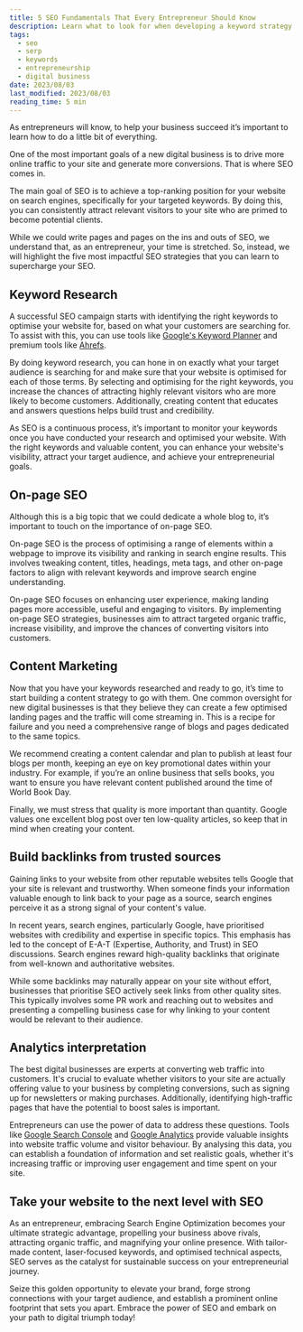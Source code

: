 ```yaml
---
title: 5 SEO Fundamentals That Every Entrepreneur Should Know
description: Learn what to look for when developing a keyword strategy for your site.
tags:
  - seo
  - serp
  - keywords
  - entrepreneurship
  - digital business 
date: 2023/08/03
last_modified: 2023/08/03
reading_time: 5 min
---
```


As entrepreneurs will know, to help your business succeed it’s important to learn how to do a little bit of everything.

One of the most important goals of a new digital business is to drive more online traffic to your site and generate more conversions. That is where SEO comes in.

The main goal of SEO is to achieve a top-ranking position for your website on search engines, specifically for your targeted keywords. By doing this, you can consistently attract relevant visitors to your site who are primed to become potential clients.

While we could write pages and pages on the ins and outs of SEO, we understand that, as an entrepreneur, your time is stretched. So, instead, we will highlight the five most impactful SEO strategies that you can learn to supercharge your SEO.

## Keyword Research

A successful SEO campaign starts with identifying the right keywords to optimise your website for, based on what your customers are searching for. To assist with this, you can use tools like [Google's Keyword Planner](https://ads.google.com/home/tools/keyword-planner/) and premium tools like [Ahrefs](https://ahrefs.com/).

By doing keyword research, you can hone in on exactly what your target audience is searching for and make sure that your website is optimised for each of those terms. By selecting and optimising for the right keywords, you increase the chances of attracting highly relevant visitors who are more likely to become customers. Additionally, creating content that educates and answers questions helps build trust and credibility.

As SEO is a continuous process, it’s important to monitor your keywords once you have conducted your research and optimised your website. With the right keywords and valuable content, you can enhance your website's visibility, attract your target audience, and achieve your entrepreneurial goals.

## On-page SEO

Although this is a big topic that we could dedicate a whole blog to, it’s important to touch on the importance of on-page SEO.

On-page SEO is the process of optimising a range of elements within a webpage to improve its visibility and ranking in search engine results. This involves tweaking content, titles, headings, meta tags, and other on-page factors to align with relevant keywords and improve search engine understanding.

On-page SEO focuses on enhancing user experience, making landing pages more accessible, useful and engaging to visitors. By implementing on-page SEO strategies, businesses aim to attract targeted organic traffic, increase visibility, and improve the chances of converting visitors into customers.

## Content Marketing

Now that you have your keywords researched and ready to go, it’s time to start building a content strategy to go with them. One common oversight for new digital businesses is that they believe they can create a few optimised landing pages and the traffic will come streaming in. This is a recipe for failure and you need a comprehensive range of blogs and pages dedicated to the same topics.

We recommend creating a content calendar and plan to publish at least four blogs per month, keeping an eye on key promotional dates within your industry. For example, if you’re an online business that sells books, you want to ensure you have relevant content published around the time of World Book Day.

Finally, we must stress that quality is more important than quantity. Google values one excellent blog post over ten low-quality articles, so keep that in mind when creating your content.

## Build backlinks from trusted sources

Gaining links to your website from other reputable websites tells Google that your site is relevant and trustworthy. When someone finds your information valuable enough to link back to your page as a source, search engines perceive it as a strong signal of your content's value.

In recent years, search engines, particularly Google, have prioritised websites with credibility and expertise in specific topics. This emphasis has led to the concept of E-A-T (Expertise, Authority, and Trust) in SEO discussions. Search engines reward high-quality backlinks that originate from well-known and authoritative websites.

While some backlinks may naturally appear on your site without effort, businesses that prioritise SEO actively seek links from other quality sites. This typically involves some PR work and reaching out to websites and presenting a compelling business case for why linking to your content would be relevant to their audience.

## Analytics interpretation

The best digital businesses are experts at converting web traffic into customers. It's crucial to evaluate whether visitors to your site are actually offering value to your business by completing conversions, such as signing up for newsletters or making purchases. Additionally, identifying high-traffic pages that have the potential to boost sales is important.

Entrepreneurs can use the power of data to address these questions. Tools like [Google Search Console](https://search.google.com/search-console/about) and [Google Analytics](https://analytics.google.com/) provide valuable insights into website traffic volume and visitor behaviour. By analysing this data, you can establish a foundation of information and set realistic goals, whether it's increasing traffic or improving user engagement and time spent on your site.

## Take your website to the next level with SEO

As an entrepreneur, embracing Search Engine Optimization becomes your ultimate strategic advantage, propelling your business above rivals, attracting organic traffic, and magnifying your online presence. With tailor-made content, laser-focused keywords, and optimised technical aspects, SEO serves as the catalyst for sustainable success on your entrepreneurial journey.

Seize this golden opportunity to elevate your brand, forge strong connections with your target audience, and establish a prominent online footprint that sets you apart. Embrace the power of SEO and embark on your path to digital triumph today!
